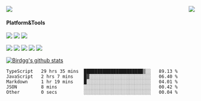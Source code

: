 <p>
  <a href="https://count.getloli.com/"><img src="https://count.getloli.com/get/@birdgg.readme?theme=moebooru-h"></a>
  <img src="https://weather-icon.journeyad.repl.co/@hangzhou?v=1" align="right">
</p>

#### Platform&Tools
[![](https://img.shields.io/badge/macOS-Big%20Sur-292e33?style=flat-square&logo=apple&logoColor=ffffff)](https://www.apple.com/macos/big-sur/)
[![](https://img.shields.io/badge/IDE-Visual%20Studio%20Code-blue?style=flat-square&logo=visual-studio-code&logoColor=ffffff)](https://code.visualstudio.com/)
[![](https://img.shields.io/badge/Editor-Emacs-purple?style=flat-square&logo=gnu-emacs&logoColor=ffffff)](https://www.gnu.org/software/emacs/)

[![](https://img.shields.io/badge/-React-61dafb?style=flat-square&logo=react&logoColor=ffffff)](https://reactjs.org/)
[![](https://img.shields.io/badge/-ReactNative-61dafb?style=flat-square&logo=react&logoColor=ffffff)](https://reactnative.dev/)
[![](https://img.shields.io/badge/-TypeScript-007acc?style=flat-square&logo=typescript&logoColor=white)](https://www.typescriptlang.org/)
[![](https://img.shields.io/badge/-JavaScript-f7e018?style=flat-square&logo=javascript&logoColor=white)](https://www.ecma-international.org/)
[![](https://img.shields.io/badge/-Node.js-43853d?style=flat-square&logo=node.js&logoColor=ffffff)](https://nodejs.org/)

<a href="https://github.com/birdgg"><img align="center" src="https://github-readme-stats.vercel.app/api?username=birdgg&show_icons=true&include_all_commits=true&hide_border=tru&custom_title=Birdgg%27s%20Github%20Stats" alt="Birdgg's github stats" /></a> 

<!--START_SECTION:waka-->

```text
TypeScript   29 hrs 35 mins  ██████████████████████▒░░   89.13 %
JavaScript   2 hrs 7 mins    █▓░░░░░░░░░░░░░░░░░░░░░░░   06.40 %
Markdown     1 hr 19 mins    █░░░░░░░░░░░░░░░░░░░░░░░░   04.01 %
JSON         8 mins          ░░░░░░░░░░░░░░░░░░░░░░░░░   00.42 %
Other        0 secs          ░░░░░░░░░░░░░░░░░░░░░░░░░   00.04 %
```

<!--END_SECTION:waka-->
